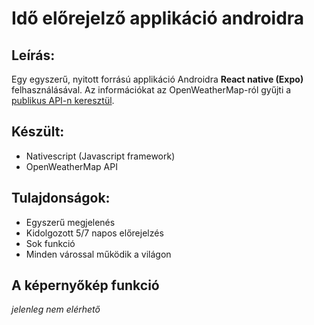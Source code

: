 # Idő előrejelző applikáció androidra
## Leírás:
Egy egyszerű, nyitott forrású applikáció Androidra **React native (Expo)** felhasználásával. Az információkat az OpenWeatherMap-ról gyűjti a [publikus API-n keresztül]().

## Készült: 
- Nativescript (Javascript framework)
- OpenWeatherMap API

## Tulajdonságok:
- Egyszerű megjelenés
- Kidolgozott 5/7 napos előrejelzés
- Sok funkció
- Minden várossal működik a világon

## A képernyőkép funkció 
*jelenleg nem elérhető*
